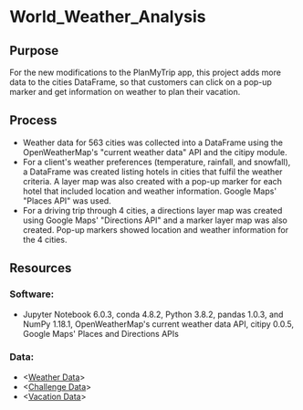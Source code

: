 # World_Weather_Analysis

## Purpose
For the new modifications to the PlanMyTrip app, this project adds more data to the cities DataFrame, so that customers can click on a pop-up marker and get information on weather to plan their vacation. 

## Process
- Weather data for 563 cities was collected into a DataFrame using the OpenWeatherMap's "current weather data" API and the citipy module.
- For a client's weather preferences (temperature, rainfall, and snowfall), a DataFrame was created listing hotels in cities that fulfil the weather criteria. A layer map was also created with a pop-up marker for each hotel that included location and weather information. Google Maps' "Places API" was used.
- For a driving trip through 4 cities, a directions layer map was created using Google Maps' "Directions API" and a marker layer map was also created. Pop-up markers showed location and weather information for the 4 cities.
## Resources
### Software: 
- Jupyter Notebook 6.0.3, conda 4.8.2, Python 3.8.2, pandas 1.0.3, and NumPy 1.18.1, OpenWeatherMap's current weather data API, citipy 0.0.5, Google Maps' Places and Directions APIs
### Data:
- <[Weather Data](https://openweathermap.org/)>
- <[Challenge Data](https://github.com/Muzznah/World_Weather_Analysis/blob/master/Data/WeatherPy_challenge.csv)>
- <[Vacation Data](https://github.com/Muzznah/World_Weather_Analysis/blob/master/Data/WeatherPy_vacation.csv)>

